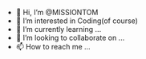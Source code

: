 - 👋 Hi, I’m @MISSIONTOM
- 👀 I’m interested in Coding(of course)
- 🌱 I’m currently learning ...
- 💞️ I’m looking to collaborate on ...
- 📫 How to reach me ...

<!---
MISSIONTOM/MISSIONTOM is a ✨ special ✨ repository because its `README.md` (this file) appears on your GitHub profile.
You can click the Preview link to take a look at your changes.
--->
